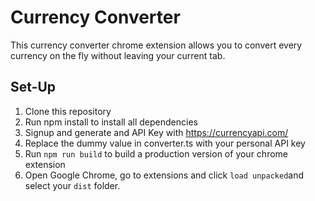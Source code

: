 # Currency Converter

This currency converter chrome extension allows you to convert every currency on the fly without leaving your current tab.

## Set-Up
1. Clone this repository
2. Run npm install to install all dependencies
3. Signup and generate and API Key with https://currencyapi.com/
4. Replace the dummy value in converter.ts with your personal API key
5. Run `npm run build` to build a production version of your chrome extension
6. Open Google Chrome, go to extensions and click `load unpacked`and select your `dist` folder. 
